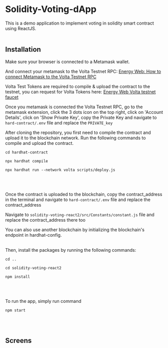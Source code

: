 # Solidity-Voting-dApp

This is a demo application to implement voting in solidity smart contract using ReactJS.
<br></br>

## Installation

Make sure your browser is connected to a Metamask wallet.

And connect your metamask to the Volta Testnet RPC: [Energy Web: How to connect Metamask to the Volta Testnet RPC](https://youtu.be/ThKW18ZZalg?si=hWgnxn--OvMPN1HH)

Volta Test Tokens are required to compile & upload the contract to the testnet, you can request for Volta Tokens here: [Energy Web Volta testnet faucet](https://voltafaucet.energyweb.org/)

Once you metamask is connected the Volta Testnet RPC, go to the metamask extension, click the 3 dots icon on the top right, click on 'Account Details', click on 'Show Private Key', copy the Private Key and navigate to `hard-contract/.env` file and replace the `PRIVATE_key`

After cloning the repository, you first need to compile the contract and upload it to the blockchain network. Run the following commands to compile and upload the contract.

```shell
cd hardhat-contract
```
```shell
npx hardhat compile
```
```shell
npx hardhat run --network volta scripts/deploy.js
```
<br></br>

Once the contract is uploaded to the blockchain, copy the contract_address in the terminal and navigate to `hard-contract/.env` file and replace the contract_address

Navigate to `solidity-voting-react2/src/Constants/constant.js` file and replace the contract_address there too

You can also use another blockchain by initializing the blockchain's endpoint in hardhat-config.
<br></br>

Then, install the packages by running the following commands: 

```shell
cd ..
```
```shell
cd solidity-voting-react2
```
```shell
npm install
```
<br></br>

To run the app, simply run command

```shell
npm start
```
<br></br>


## Screens
